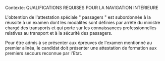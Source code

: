 Contexte: QUALIFICATIONS REQUISES POUR LA NAVIGATION INTÉRIEURE

L'obtention de l'attestation spéciale " passagers " est subordonnée à la réussite à un examen dont les modalités sont définies par arrêté du ministre chargé des transports et qui porte sur les connaissances professionnelles relatives au transport et à la sécurité des passagers.

Pour être admis à se présenter aux épreuves de l'examen mentionné au premier alinéa, le candidat doit présenter une attestation de formation aux premiers secours reconnue par l'Etat.